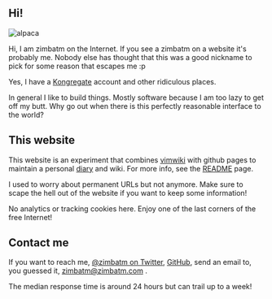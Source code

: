 ## Hi!

![alpaca](img/alpaca.png)

Hi, I am zimbatm on the Internet. If you see a zimbatm on a website it's
probably me. Nobody else has thought that this was a good nickname to pick for
some reason that escapes me :p

Yes, I have a [Kongregate](https://www.kongregate.com/accounts/zimbatm)
account and other ridiculous places.

In general I like to build things. Mostly software because I am too lazy to
get off my butt. Why go out when there is this perfectly reasonable interface
to the world?

## This website

This website is an experiment that combines [vimwiki](vimwiki.md) with github
pages to maintain a personal [diary](diary.md) and wiki. For more info, see the
[README](README.md) page.

I used to worry about permanent URLs but not anymore. Make sure to scape the
hell out of the website if you want to keep some information!

No analytics or tracking cookies here. Enjoy one of the last corners of the
free Internet!

## Contact me

If you want to reach me, [@zimbatm on Twitter](https://twitter.com/zimbatm),
[GitHub](https://github.com/zimbatm/), send an email to, you guessed
it, [zimbatm@zimbatm.com](mailto:zimbatm@zimbatm.com) .

The median response time is around 24 hours but can trail up to a week!
